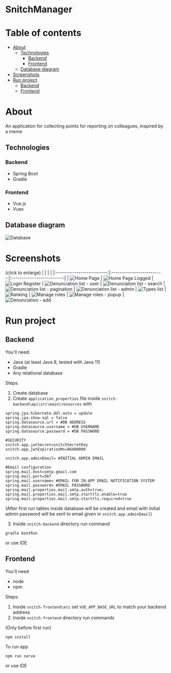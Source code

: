 # SnitchManager
# Table of contents
- [About](#about)
  - [Technologies](#technologies)
    - [Backend](#tech-backend)
    - [Frontend](#tech-frontend)
  - [Database diagram](#database-diagram)
- [Screenshots](#screenshots)
- [Run project](#run-project)
  - [Backend](#run-backend)
  - [Frontend](#run-frontend)

# About
An application for collecting points for reporting on colleagues, inspired by a meme
## Technologies
### Backend <a name="tech-backend"></a>
- Spring Boot
- Gradle

### Frontend <a name="tech-frontend"></a>
- Vue.js
- Vuex

## Database diagram

![Database](../media/screenshots/database.png?raw=true)

# Screenshots

(click to enlarge)
| | | |
|:-------------------------:|:-------------------------:|:-------------------------:|
| ![Home Page](../media/screenshots/home_page.png?raw=true) | ![Home Page Logged](../media/screenshots/home_logged.png?raw=true) | ![Login Register](../media/screenshots/login_register.png?raw=true) 
| ![Denunciation list - user](../media/screenshots/denunciation_list_user.png?raw=true) | ![Denunciation list - search](../media/screenshots/denunciation_list_search.png?raw=true) | ![Denunciation list - pagination](../media/screenshots/denunciation_list_pagination.png?raw=true) 
| ![Denunciation list - admin](../media/screenshots/denunciation_list_admin.png?raw=true) | ![Types list](../media/screenshots/types_list.png?raw=true) | ![Ranking](../media/screenshots/ranking.png?raw=true) 
| ![Manage roles](../media/screenshots/manage_roles.png?raw=true) | ![Manage roles - popup](../media/screenshots/manage_roles_popup.png?raw=true) | ![Denunciation - add](../media/screenshots/denunciation_add.png?raw=true)


# Run project
## Backend  <a name="run-backend"></a>
You'll need:
- Java (at least Java 8, tested with Java 11)
- Gradle
- Any relational database

Steps:
1. Create database
2. Create `application_properties` file inside `snitch-backend\api\src\main\resources` with

```
spring.jpa.hibernate.ddl-auto = update
spring.jpa.show-sql = false
spring.datasource.url = #DB ADDRESS
spring.datasource.username = #DB USERNAME
spring.datasource.password = #DB PASSWORD

#SECURITY
snitch.app.jwtSecret=snitchSecretKey
snitch.app.jwtExpirationMs=86400000

snitch.app.adminEmail= #INITIAL ADMIN EMAIL

#Email configuration
spring.mail.host=smtp.gmail.com
spring.mail.port=587
spring.mail.username= #EMAIL FOR IN-APP EMAIL NOTIFICATION SYSTEM
spring.mail.password= #EMAIL PASSWORD
spring.mail.properties.mail.smtp.auth=true;
spring.mail.properties.mail.smtp.starttls.enable=true
spring.mail.properties.mail.smtp.starttls.required=true
```

(After first run tables inside database will be created and email with initial admin password will be sent to email given in `snitch.app.adminEmail`)

3. Inside `snitch-backend` directory run command
```
gradle bootRun
```
or use IDE

## Frontend <a name="run-frontend"></a>
You'll need
- node
- npm

Steps:
1. Inside `snitch-frontend\etc` set `VUE_APP_BASE_URL` to match your backend address
2. Inside `snitch-frontend` directory run commands

(Only before first run)
```
npm install
```
To run app
```
npm run serve
```

or use IDE